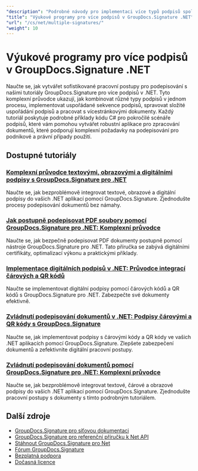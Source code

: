 ```yaml
---
"description": "Podrobné návody pro implementaci více typů podpisů společně a správu složitých scénářů podepisování pomocí GroupDocs.Signature pro .NET."
"title": "Výukové programy pro více podpisů v GroupDocs.Signature .NET"
"url": "/cs/net/multiple-signatures/"
"weight": 10
---
```


# Výukové programy pro více podpisů v GroupDocs.Signature .NET

Naučte se, jak vytvářet sofistikované pracovní postupy pro podepisování s našimi tutoriály GroupDocs.Signature pro více podpisů v .NET. Tyto komplexní průvodce ukazují, jak kombinovat různé typy podpisů v jednom procesu, implementovat uspořádané sekvence podpisů, spravovat složité uspořádání podpisů a pracovat s vícestránkovými dokumenty. Každý tutoriál poskytuje podrobné příklady kódu C# pro pokročilé scénáře podpisů, které vám pomohou vytvářet robustní aplikace pro zpracování dokumentů, které podporují komplexní požadavky na podepisování pro podnikové a právní případy použití.

## Dostupné tutoriály

### [Komplexní průvodce textovými, obrazovými a digitálními podpisy s GroupDocs.Signature pro .NET](./guide-text-image-digital-signatures-groupdocs-signature-dotnet/)
Naučte se, jak bezproblémově integrovat textové, obrazové a digitální podpisy do vašich .NET aplikací pomocí GroupDocs.Signature. Zjednodušte procesy podepisování dokumentů bez námahy.

### [Jak postupně podepisovat PDF soubory pomocí GroupDocs.Signature pro .NET: Komplexní průvodce](./incremental-pdf-signing-groupdocs-net/)
Naučte se, jak bezpečně podepisovat PDF dokumenty postupně pomocí nástroje GroupDocs.Signature pro .NET. Tato příručka se zabývá digitálními certifikáty, optimalizací výkonu a praktickými příklady.

### [Implementace digitálních podpisů v .NET: Průvodce integrací čárových a QR kódů](./implement-digital-signatures-net-barcode-qr-code-groupdocs/)
Naučte se implementovat digitální podpisy pomocí čárových kódů a QR kódů s GroupDocs.Signature pro .NET. Zabezpečte své dokumenty efektivně.

### [Zvládnutí podepisování dokumentů v .NET: Podpisy čárovými a QR kódy s GroupDocs.Signature](./document-signing-net-barcode-qr-code-groupdocs/)
Naučte se, jak implementovat podpisy s čárovými kódy a QR kódy ve vašich .NET aplikacích pomocí GroupDocs.Signature. Zlepšete zabezpečení dokumentů a zefektivnite digitální pracovní postupy.

### [Zvládnutí podepisování dokumentů pomocí GroupDocs.Signature pro .NET: Komplexní průvodce](./mastering-document-signing-groupdocs-dotnet/)
Naučte se, jak bezproblémově integrovat textové, čárové a obrazové podpisy do vašich .NET aplikací pomocí GroupDocs.Signature. Zjednodušte pracovní postupy s dokumenty s tímto podrobným tutoriálem.

## Další zdroje

- [GroupDocs.Signature pro síťovou dokumentaci](https://docs.groupdocs.com/signature/net/)
- [GroupDocs.Signature pro referenční příručku k Net API](https://reference.groupdocs.com/signature/net/)
- [Stáhnout GroupDocs.Signature pro Net](https://releases.groupdocs.com/signature/net/)
- [Fórum GroupDocs.Signature](https://forum.groupdocs.com/c/signature)
- [Bezplatná podpora](https://forum.groupdocs.com/)
- [Dočasná licence](https://purchase.groupdocs.com/temporary-license/)
